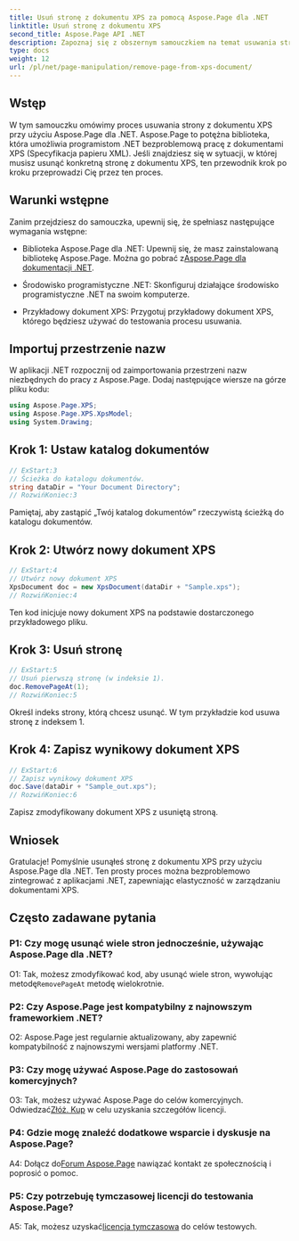 ```yaml
---
title: Usuń stronę z dokumentu XPS za pomocą Aspose.Page dla .NET
linktitle: Usuń stronę z dokumentu XPS
second_title: Aspose.Page API .NET
description: Zapoznaj się z obszernym samouczkiem na temat usuwania stron z dokumentów XPS przy użyciu Aspose.Page dla .NET. Poznaj szczegółowy proces, wymagania wstępne i często zadawane pytania dotyczące bezproblemowego manipulowania dokumentami.
type: docs
weight: 12
url: /pl/net/page-manipulation/remove-page-from-xps-document/
---
```

## Wstęp

W tym samouczku omówimy proces usuwania strony z dokumentu XPS przy użyciu Aspose.Page dla .NET. Aspose.Page to potężna biblioteka, która umożliwia programistom .NET bezproblemową pracę z dokumentami XPS (Specyfikacja papieru XML). Jeśli znajdziesz się w sytuacji, w której musisz usunąć konkretną stronę z dokumentu XPS, ten przewodnik krok po kroku przeprowadzi Cię przez ten proces.

## Warunki wstępne

Zanim przejdziesz do samouczka, upewnij się, że spełniasz następujące wymagania wstępne:

-  Biblioteka Aspose.Page dla .NET: Upewnij się, że masz zainstalowaną bibliotekę Aspose.Page. Można go pobrać z[Aspose.Page dla dokumentacji .NET](https://reference.aspose.com/page/net/).

- Środowisko programistyczne .NET: Skonfiguruj działające środowisko programistyczne .NET na swoim komputerze.

- Przykładowy dokument XPS: Przygotuj przykładowy dokument XPS, którego będziesz używać do testowania procesu usuwania.

## Importuj przestrzenie nazw

W aplikacji .NET rozpocznij od zaimportowania przestrzeni nazw niezbędnych do pracy z Aspose.Page. Dodaj następujące wiersze na górze pliku kodu:

```csharp
using Aspose.Page.XPS;
using Aspose.Page.XPS.XpsModel;
using System.Drawing;
```

## Krok 1: Ustaw katalog dokumentów

```csharp
// ExStart:3
// Ścieżka do katalogu dokumentów.
string dataDir = "Your Document Directory";
// RozwińKoniec:3
```

Pamiętaj, aby zastąpić „Twój katalog dokumentów” rzeczywistą ścieżką do katalogu dokumentów.

## Krok 2: Utwórz nowy dokument XPS

```csharp
// ExStart:4
// Utwórz nowy dokument XPS
XpsDocument doc = new XpsDocument(dataDir + "Sample.xps");
// RozwińKoniec:4
```

Ten kod inicjuje nowy dokument XPS na podstawie dostarczonego przykładowego pliku.

## Krok 3: Usuń stronę

```csharp
// ExStart:5
// Usuń pierwszą stronę (w indeksie 1).
doc.RemovePageAt(1);
// RozwińKoniec:5
```

Określ indeks strony, którą chcesz usunąć. W tym przykładzie kod usuwa stronę z indeksem 1.

## Krok 4: Zapisz wynikowy dokument XPS

```csharp
// ExStart:6
// Zapisz wynikowy dokument XPS
doc.Save(dataDir + "Sample_out.xps");
// RozwińKoniec:6
```

Zapisz zmodyfikowany dokument XPS z usuniętą stroną.

## Wniosek

Gratulacje! Pomyślnie usunąłeś stronę z dokumentu XPS przy użyciu Aspose.Page dla .NET. Ten prosty proces można bezproblemowo zintegrować z aplikacjami .NET, zapewniając elastyczność w zarządzaniu dokumentami XPS.

## Często zadawane pytania

### P1: Czy mogę usunąć wiele stron jednocześnie, używając Aspose.Page dla .NET?

O1: Tak, możesz zmodyfikować kod, aby usunąć wiele stron, wywołując metodę`RemovePageAt` metodę wielokrotnie.

### P2: Czy Aspose.Page jest kompatybilny z najnowszym frameworkiem .NET?

O2: Aspose.Page jest regularnie aktualizowany, aby zapewnić kompatybilność z najnowszymi wersjami platformy .NET.

### P3: Czy mogę używać Aspose.Page do zastosowań komercyjnych?

 O3: Tak, możesz używać Aspose.Page do celów komercyjnych. Odwiedzać[Złóż. Kup](https://purchase.aspose.com/buy) w celu uzyskania szczegółów licencji.

### P4: Gdzie mogę znaleźć dodatkowe wsparcie i dyskusje na Aspose.Page?

 A4: Dołącz do[Forum Aspose.Page](https://forum.aspose.com/c/page/39) nawiązać kontakt ze społecznością i poprosić o pomoc.

### P5: Czy potrzebuję tymczasowej licencji do testowania Aspose.Page?

 A5: Tak, możesz uzyskać[licencja tymczasowa](https://purchase.aspose.com/temporary-license/) do celów testowych.